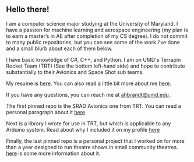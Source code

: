## Hello there! 

I am a computer science major studying at the University of Maryland. I have a passion for machine learning and aerospace engineering (my plan is to earn a master’s in AE after completion of my CS degree). I do not commit to many public repositories, but you can see some of the work I've done and a small blurb about each of them below.

I have basic knowledge of C#, C++, and Python. I am on UMD's Terrapin Rocket Team (TRT) (See the bottom left-hand side) and hope to contribute substantially to their Avionics and Space Shot sub teams. 

My resume is [here](https://github.com/DrewBrandt/DrewBrandt/blob/main/Current%20Resume.pdf). You can also read a little bit more about me [here](https://github.com/DrewBrandt/DrewBrandt/blob/main/About%20Me.md).

If you have any questions, you can reach me at ahbrandt@umd.edu.
<!---
DrewBrandt/DrewBrandt is a ✨ special ✨ repository because its `README.md` (this file) appears on your GitHub profile.
You can click the Preview link to take a look at your changes.
--->

The first pinned repo is the SRAD Avionics one from TRT. You can read a personal paragraph about it [here]().

Next is a library I wrote for use in TRT, but which is applicable to any Arduino system. Read about why I included it on my profile [here]()

Finally, the last pinned repo is a personal project that I worked on for more than a year designed to run theatre shows in small community theatres. [here]() is some more information about it.
